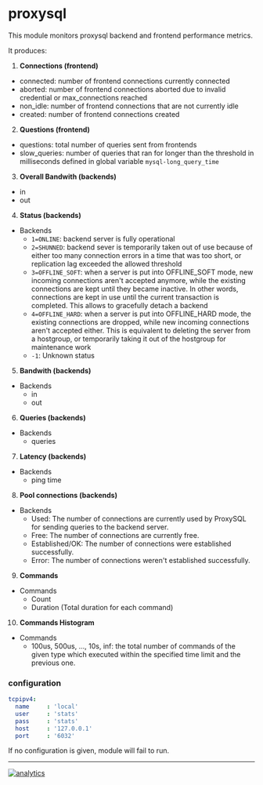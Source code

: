 # proxysql

This module monitors proxysql backend and frontend performance metrics.

It produces:

1.  **Connections (frontend)**

-   connected: number of frontend connections currently connected
-   aborted: number of frontend connections aborted due to invalid credential or max_connections reached
-   non_idle: number of frontend connections that are not currently idle
-   created: number of frontend connections created

2.  **Questions (frontend)**

-   questions: total number of queries sent from frontends
-   slow_queries: number of queries that ran for longer than the threshold in milliseconds defined in global variable `mysql-long_query_time`

3.  **Overall Bandwith (backends)**

-   in
-   out

4.  **Status (backends)**

-   Backends
    -   `1=ONLINE`: backend server is fully operational
    -   `2=SHUNNED`: backend sever is temporarily taken out of use because of either too many connection errors in a time that was too short, or replication lag exceeded the allowed threshold
    -   `3=OFFLINE_SOFT`: when a server is put into OFFLINE_SOFT mode, new incoming connections aren't accepted anymore, while the existing connections are kept until they became inactive. In other words, connections are kept in use until the current transaction is completed. This allows to gracefully detach a backend
    -   `4=OFFLINE_HARD`: when a server is put into OFFLINE_HARD mode, the existing connections are dropped, while new incoming connections aren't accepted either. This is equivalent to deleting the server from a hostgroup, or temporarily taking it out of the hostgroup for maintenance work
    -   `-1`: Unknown status

5.  **Bandwith (backends)**

-   Backends
    -   in
    -   out

6.  **Queries (backends)**

-   Backends
    -   queries

7.  **Latency (backends)**

-   Backends
    -   ping time

8.  **Pool connections (backends)**

-   Backends
    -   Used: The number of connections are currently used by ProxySQL for sending queries to the backend server.
    -   Free: The number of connections are currently free.
    -   Established/OK: The number of connections were established successfully.
    -   Error: The number of connections weren't established successfully.

9.  **Commands**

-   Commands
    -   Count
    -   Duration (Total duration for each command)

10. **Commands Histogram**

-   Commands
    -   100us, 500us, ..., 10s, inf: the total number of commands of the given type which executed within the specified time limit and the previous one.

### configuration

```yaml
tcpipv4:
  name     : 'local'
  user     : 'stats'
  pass     : 'stats'
  host     : '127.0.0.1'
  port     : '6032'
```

If no configuration is given, module will fail to run.

- - -

[![analytics](https://www.google-analytics.com/collect?v=1&aip=1&t=pageview&_s=1&ds=github&dr=https%3A%2F%2Fgithub.com%2Fnetdata%2Fnetdata&dl=https%3A%2F%2Fmy-netdata.io%2Fgithub%2Fcollectors%2Fpython.d.plugin%2Fproxysql%2FREADME&_u=MAC~&cid=5792dfd7-8dc4-476b-af31-da2fdb9f93d2&tid=UA-64295674-3)]()

